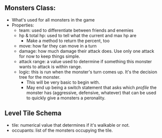 ## Monsters Class: 
- What's used for all monsters in the game 
- Properties: 
  - team: used to differentiate between friends and enemies 
  - hp & total hp: used to tell what the current and max hp are
    - Make a method to return the percent, too 
  - move: how far they can move in a turn 
  - damage: how much damage their attack does. Use only one attack for now to keep things simple. 
  - attack range: a value used to determine if something this monster wants to attack is within range.
  - logic: this is run when the monster's turn comes up. It's the decision tree for the monster. 
    - This will be very basic to begin with. 
    - May end up being a switch statement that asks which *profile* the monster has (aggressive, defensive, whatever) that can be used to quickly give a monsters a peronality. 


## Level Tile Schema 
- tile: numerical value that determines if it's walkable or not. 
- occupants: list of the monsters occupying the tile. 